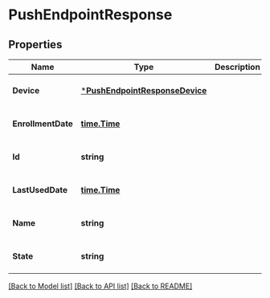 # PushEndpointResponse

## Properties
Name | Type | Description | Notes
------------ | ------------- | ------------- | -------------
**Device** | [***PushEndpointResponseDevice**](PushEndpointResponse_device.md) |  | [optional] [default to null]
**EnrollmentDate** | [**time.Time**](time.Time.md) |  | [optional] [default to null]
**Id** | **string** |  | [optional] [default to null]
**LastUsedDate** | [**time.Time**](time.Time.md) |  | [optional] [default to null]
**Name** | **string** |  | [optional] [default to null]
**State** | **string** |  | [optional] [default to null]

[[Back to Model list]](../README.md#documentation-for-models) [[Back to API list]](../README.md#documentation-for-api-endpoints) [[Back to README]](../README.md)

